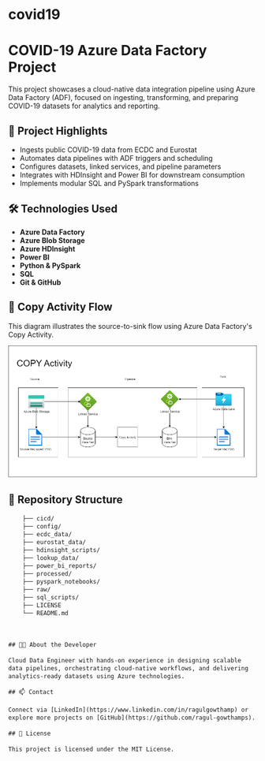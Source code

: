 # covid19
# COVID-19 Azure Data Factory Project

This project showcases a cloud-native data integration pipeline using Azure Data Factory (ADF), focused on ingesting, transforming, and preparing COVID-19 datasets for analytics and reporting.

## 🚀 Project Highlights

- Ingests public COVID-19 data from ECDC and Eurostat
- Automates data pipelines with ADF triggers and scheduling
- Configures datasets, linked services, and pipeline parameters
- Integrates with HDInsight and Power BI for downstream consumption
- Implements modular SQL and PySpark transformations

## 🛠️ Technologies Used

- **Azure Data Factory**
- **Azure Blob Storage**
- **Azure HDInsight**
- **Power BI**
- **Python & PySpark**
- **SQL**
- **Git & GitHub**

## 🔄 Copy Activity Flow

This diagram illustrates the source-to-sink flow using Azure Data Factory's Copy Activity.

![Copy Activity Diagram](https://github.com/ragul-gowthamps/covid19-adf/blob/main/docs/copy-activity-diagram-drawio.png)

## 📁 Repository Structure
```covid19-adf/
    ├── cicd/ 
    ├── config/ 
    ├── ecdc_data/
    ├── eurostat_data/
    ├── hdinsight_scripts/ 
    ├── lookup_data/ 
    ├── power_bi_reports/ 
    ├── processed/ 
    ├── pyspark_notebooks/ 
    ├── raw/ 
    ├── sql_scripts/ 
    ├── LICENSE 
    └── README.md
    


## 👨‍💻 About the Developer

Cloud Data Engineer with hands-on experience in designing scalable data pipelines, orchestrating cloud-native workflows, and delivering analytics-ready datasets using Azure technologies.

## 📫 Contact

Connect via [LinkedIn](https://www.linkedin.com/in/ragulgowthamp) or explore more projects on [GitHub](https://github.com/ragul-gowthamps).

## 📄 License

This project is licensed under the MIT License.